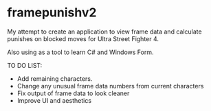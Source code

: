 # framepunishv2

My attempt to create an application to view frame data and calculate punishes on blocked moves for Ultra Street Fighter 4.

Also using as a tool to learn C# and Windows Form.

TO DO LIST:
* Add remaining characters.
* Change any unusual frame data numbers from current characters
* Fix output of frame data to look cleaner
* Improve UI and aesthetics
